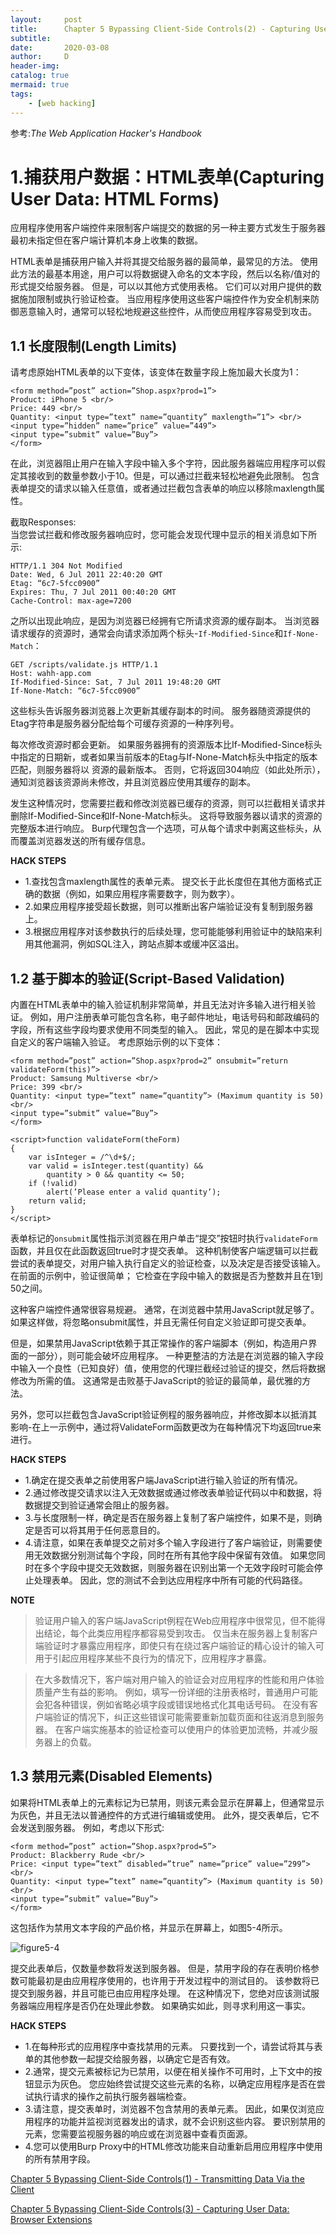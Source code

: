 ```yaml
---
layout:     post
title:      Chapter 5 Bypassing Client-Side Controls(2) - Capturing User Data:HTML Forms
subtitle:   
date:       2020-03-08
author:     D
header-img: 
catalog: true
mermaid: true
tags:
    - [web hacking]
---
```


参考:*The Web Application Hacker's Handbook* 

# 1.捕获用户数据：HTML表单(Capturing User Data: HTML Forms)

应用程序使用客户端控件来限制客户端提交的数据的另一种主要方式发生于服务器最初未指定但在客户端计算机本身上收集的数据。

HTML表单是捕获用户输入并将其提交给服务器的最简单，最常见的方法。 使用此方法的最基本用途，用户可以将数据键入命名的文本字段，然后以名称/值对的形式提交给服务器。 但是，可以以其他方式使用表格。 它们可以对用户提供的数据施加限制或执行验证检查。 当应用程序使用这些客户端控件作为安全机制来防御恶意输入时，通常可以轻松地规避这些控件，从而使应用程序容易受到攻击。

## 1.1 长度限制(Length Limits)

请考虑原始HTML表单的以下变体，该变体在数量字段上施加最大长度为1：
```
<form method=”post” action=”Shop.aspx?prod=1”>
Product: iPhone 5 <br/>
Price: 449 <br/>
Quantity: <input type=”text” name=”quantity” maxlength=”1”> <br/>
<input type=”hidden” name=”price” value=”449”>
<input type=”submit” value=”Buy”>
</form>
```
在此，浏览器阻止用户在输入字段中输入多个字符，因此服务器端应用程序可以假定其接收到的数量参数小于10。但是，可以通过拦截来轻松地避免此限制。 包含表单提交的请求以输入任意值，或者通过拦截包含表单的响应以移除maxlength属性。

截取Responses:<br>
当您尝试拦截和修改服务器响应时，您可能会发现代理中显示的相关消息如下所示:<br>
```
HTTP/1.1 304 Not Modified
Date: Wed, 6 Jul 2011 22:40:20 GMT
Etag: “6c7-5fcc0900”
Expires: Thu, 7 Jul 2011 00:40:20 GMT
Cache-Control: max-age=7200
```
之所以出现此响应，是因为浏览器已经拥有它所请求资源的缓存副本。 当浏览器请求缓存的资源时，通常会向请求添加两个标头-`If-Modified-Since`和`If-None-Match`：
```
GET /scripts/validate.js HTTP/1.1
Host: wahh-app.com
If-Modified-Since: Sat, 7 Jul 2011 19:48:20 GMT
If-None-Match: “6c7-5fcc0900”
```
这些标头告诉服务器浏览器上次更新其缓存副本的时间。 服务器随资源提供的Etag字符串是服务器分配给每个可缓存资源的一种序列号。

每次修改资源时都会更新。 如果服务器拥有的资源版本比If-Modified-Since标头中指定的日期新，或者如果当前版本的Etag与If-None-Match标头中指定的版本匹配，则服务器将以 资源的最新版本。 否则，它将返回304响应（如此处所示），通知浏览器该资源尚未修改，并且浏览器应使用其缓存的副本。

发生这种情况时，您需要拦截和修改浏览器已缓存的资源，则可以拦截相关请求并删除If-Modified-Since和If-None-Match标头。 这将导致服务器以请求的资源的完整版本进行响应。 Burp代理包含一个选项，可从每个请求中剥离这些标头，从而覆盖浏览器发送的所有缓存信息。

**HACK STEPS**
- 1.查找包含maxlength属性的表单元素。 提交长于此长度但在其他方面格式正确的数据（例如，如果应用程序需要数字，则为数字）。
- 2.如果应用程序接受超长数据，则可以推断出客户端验证没有复制到服务器上。
- 3.根据应用程序对该参数执行的后续处理，您可能能够利用验证中的缺陷来利用其他漏洞，例如SQL注入，跨站点脚本或缓冲区溢出。

## 1.2 基于脚本的验证(Script-Based Validation)

内置在HTML表单中的输入验证机制非常简单，并且无法对许多输入进行相关验证。 例如，用户注册表单可能包含名称，电子邮件地址，电话号码和邮政编码的字段，所有这些字段均要求使用不同类型的输入。 因此，常见的是在脚本中实现自定义的客户端输入验证。 考虑原始示例的以下变体：
```
<form method=”post” action=”Shop.aspx?prod=2” onsubmit=”return
validateForm(this)”>
Product: Samsung Multiverse <br/>
Price: 399 <br/>
Quantity: <input type=”text” name=”quantity”> (Maximum quantity is 50)
<br/>
<input type=”submit” value=”Buy”>
</form>

<script>function validateForm(theForm)
{
	var isInteger = /^\d+$/;
	var valid = isInteger.test(quantity) &&
		quantity > 0 && quantity <= 50;
	if (!valid)
		alert(’Please enter a valid quantity’);
	return valid;
}
</script>
```
表单标记的`onsubmit`属性指示浏览器在用户单击“提交”按钮时执行`validateForm`函数，并且仅在此函数返回true时才提交表单。 这种机制使客户端逻辑可以拦截尝试的表单提交，对用户输入执行自定义的验证检查，以及决定是否接受该输入。 在前面的示例中，验证很简单； 它检查在字段中输入的数据是否为整数并且在1到50之间。

这种客户端控件通常很容易规避。 通常，在浏览器中禁用JavaScript就足够了。 如果这样做，将忽略onsubmit属性，并且无需任何自定义验证即可提交表单。

但是，如果禁用JavaScript依赖于其正常操作的客户端脚本（例如，构造用户界面的一部分），则可能会破坏应用程序。 一种更整洁的方法是在浏览器的输入字段中输入一个良性（已知良好）值，使用您的代理拦截经过验证的提交，然后将数据修改为所需的值。 这通常是击败基于JavaScript的验证的最简单，最优雅的方法。

另外，您可以拦截包含JavaScript验证例程的服务器响应，并修改脚本以抵消其影响-在上一示例中，通过将ValidateForm函数更改为在每种情况下均返回true来进行。

**HACK STEPS**
- 1.确定在提交表单之前使用客户端JavaScript进行输入验证的所有情况。
- 2.通过修改提交请求以注入无效数据或通过修改表单验证代码以中和数据，将数据提交到验证通常会阻止的服务器。
- 3.与长度限制一样，确定是否在服务器上复制了客户端控件，如果不是，则确定是否可以将其用于任何恶意目的。
- 4.请注意，如果在表单提交之前对多个输入字段进行了客户端验证，则需要使用无效数据分别测试每个字段，同时在所有其他字段中保留有效值。 如果您同时在多个字段中提交无效数据，则服务器在识别出第一个无效字段时可能会停止处理表单。 因此，您的测试不会到达应用程序中所有可能的代码路径。

**NOTE**
>验证用户输入的客户端JavaScript例程在Web应用程序中很常见，但不能得出结论，每个此类应用程序都容易受到攻击。 仅当未在服务器上复制客户端验证时才暴露应用程序，即使只有在绕过客户端验证的精心设计的输入可用于引起应用程序某些不良行为的情况下，应用程序才暴露。

>在大多数情况下，客户端对用户输入的验证会对应用程序的性能和用户体验质量产生有益的影响。 例如，填写一份详细的注册表格时，普通用户可能会犯各种错误，例如省略必填字段或错误地格式化其电话号码。 在没有客户端验证的情况下，纠正这些错误可能需要重新加载页面和往返消息到服务器。 在客户端实施基本的验证检查可以使用户的体验更加流畅，并减少服务器上的负载。

## 1.3 禁用元素(Disabled Elements)

如果将HTML表单上的元素标记为已禁用，则该元素会显示在屏幕上，但通常显示为灰色，并且无法以普通控件的方式进行编辑或使用。 此外，提交表单后，它不会发送到服务器。 例如，考虑以下形式:
```
<form method=”post” action=”Shop.aspx?prod=5”>
Product: Blackberry Rude <br/>
Price: <input type=”text” disabled=”true” name=”price” value=”299”>
<br/>
Quantity: <input type=”text” name=”quantity”> (Maximum quantity is 50)
<br/>
<input type=”submit” value=”Buy”>
</form>
```
这包括作为禁用文本字段的产品价格，并显示在屏幕上，如图5-4所示。

![figure5-4](/img/web_hacking/twahh/figure5-4.jpg)

提交此表单后，仅数量参数将发送到服务器。 但是，禁用字段的存在表明价格参数可能最初是由应用程序使用的，也许用于开发过程中的测试目的。 该参数将已提交到服务器，并且可能已由应用程序处理。 在这种情况下，您绝对应该测试服务器端应用程序是否仍在处理此参数。 如果确实如此，则寻求利用这一事实。

**HACK STEPS**
- 1.在每种形式的应用程序中查找禁用的元素。 只要找到一个，请尝试将其与表单的其他参数一起提交给服务器，以确定它是否有效。
- 2.通常，提交元素被标记为已禁用，以便在相关操作不可用时，上下文中的按钮显示为灰色。 您应始终尝试提交这些元素的名称，以确定应用程序是否在尝试执行请求的操作之前执行服务器端检查。
- 3.请注意，提交表单时，浏览器不包含禁用的表单元素。 因此，如果仅浏览应用程序的功能并监视浏览器发出的请求，就不会识别这些内容。 要识别禁用的元素，您需要监视服务器的响应或在浏览器中查看页面源。
- 4.您可以使用Burp Proxy中的HTML修改功能来自动重新启用应用程序中使用的所有禁用字段。


[Chapter 5 Bypassing Client-Side Controls(1) - Transmitting Data Via the Client](https://dm116.github.io/2020/03/08/bypassing-client-side-controls/)

[Chapter 5 Bypassing Client-Side Controls(3) - Capturing User Data: Browser Extensions](https://dm116.github.io/2020/03/08/bypassing-client-side-controls_3/)
